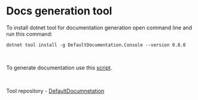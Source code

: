 # Docs generation tool

To install dotnet tool for documentation generation open command line and run this command:

`dotnet tool install -g DefaultDocumentation.Console --version 0.8.0`

<br />

To generate documentation use this [script](../../Scripts/Docs/Docs%20Generate.ps1).

<br/>

Tool repository - [DefaultDocumnetation](https://github.com/Doraku/DefaultDocumentation)

